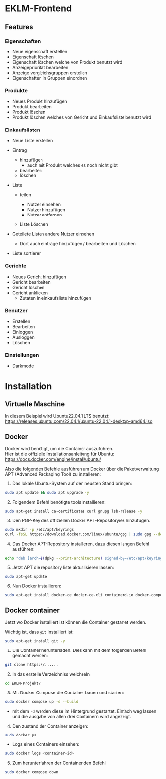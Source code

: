 # EKLM-Frontend

## Features

### Eigenschaften
* Neue eigenschaft erstellen
* Eigenschaft löschen
* Eigenschaft löschen welche von Produkt benutzt wird
* Anzeigepriorität bearbeiten
* Anzeige vergleichsgruppen erstellen
* Eigenschaften in Gruppen einordnen

### Produkte
* Neues Produkt hinzufügen
* Produkt bearbeiten
* Produkt löschen
* Produkt löschen welches von Gericht und Einkaufsliste benutzt wird

### Einkaufslisten
* Neue Liste erstellen
* Eintrag
   * hinzufügen
      * auch mit Produkt welches es noch nicht gibt
   * bearbeiten
   * löschen
* Liste
   * teilen

       * Nutzer einsehen
       * Nutzer hinzufügen
       * Nutzer entfernen
   * Liste Löschen

* Geteilete Listen andere Nutzer einsehen
   * Dort auch einträge hinzufügen / bearbeiten und Löschen

* Liste sortieren

### Gerichte
* Neues Gericht hinzufügen
* Gericht bearbeiten
* Gericht löschen
* Gericht anklicken
  * Zutaten in einkaufsliste hinzufügen

### Benutzer
* Erstellen
* Bearbeiten
* Einloggen
* Ausloggen
* Löschen

### Einstellungen
* Darkmode


# Installation

## Virtuelle Maschine
In diesem Beispiel wird Ubuntu22.04.1 LTS benutzt:    
https://releases.ubuntu.com/22.04.1/ubuntu-22.04.1-desktop-amd64.iso

## Docker
Docker wird benötigt, um die Container auszuführen.   
Hier ist die offizielle Installationsanleitung für Ubuntu:   
https://docs.docker.com/engine/install/ubuntu/


Also die folgenden Befehle ausführen um Docker über die Paketverwaltung [APT (Advanced Packaging Tool)](https://de.wikipedia.org/wiki/Advanced_Packaging_Tool) zu installeren:

1. Das lokale Ubuntu-System auf den neusten Stand bringen:
```bash
sudo apt update && sudo apt upgrade -y
```

2. Folgendem Befehl benötigte tools installieren:
```bash
sudo apt-get install ca-certificates curl gnupg lsb-release -y
```

3. Den PGP-Key des offiziellen Docker APT-Repositoryies hinzufügen.
```bash
sudo mkdir -p /etc/apt/keyrings
curl -fsSL https://download.docker.com/linux/ubuntu/gpg | sudo gpg --dearmor -o /etc/apt/keyrings/docker.gpg
```

4. Das Docker APT-Repository installieren, dazu diesen langen Befehl ausführen:
```bash
echo "deb [arch=$(dpkg --print-architecture) signed-by=/etc/apt/keyrings/docker.gpg] https://download.docker.com/linux/ubuntu $(lsb_release -cs) stable" | sudo tee /etc/apt/sources.list.d/docker.list > /dev/null
```

5. Jetzt APT die repository liste aktualisieren lassen:

```bash
sudo apt-get update
```

6. Nun Docker installieren:
```bash
sudo apt-get install docker-ce docker-ce-cli containerd.io docker-compose-plugin -y
```

## Docker container

Jetzt wo Docker installiert ist können die Container gestartet werden.    

Wichtig ist, dass `git` installiert ist:
```bash
sudo apt-get install git -y
```
    
1. Die Container herunterladen. Dies kann mit dem folgenden Befehl gemacht werden:
```bash
git clone https://......
```

2. In das erstelle Verzeichniss welchseln
```bash
cd EKLM-Projekt/
```

3. Mit Docker Compose die Container bauen und starten:
```bash
sudo docker compose up -d --build
```
* mit dem `-d` werden diese im Hintergrund gestartet. Einfach weg lassen und die ausgabe von allen drei Containern wird angezeigt.

4. Den zustand der Container anzeigen:
```bash
sudo docker ps
```

* Logs eines Containers einsehen:
```bash
sudo docker logs <container-id>
```

5. Zum herunterfahren der Container den Befehl
```bash
sudo docker compose down
```
